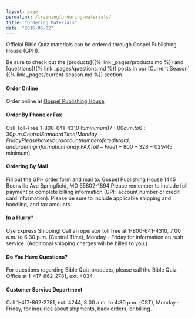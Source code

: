 ```yaml
---
layout: page
permalink: /training/ordering-materials/
title: "Ordering Materials"
date: "2016-05-02"
---
```


Official Bible Quiz materials can be ordered through Gospel Publishing House (GPH).

Be sure to check out the [products]({% link _pages/products.md %}) and [questions]({% link _pages/questions.md %}) posts in our [Current Season]({% link _pages/current-season.md %}) section.

#### Order Online

Order online at [Gospel Publishing House](http://gospelpublishing.com/store/startcat.cfm?cat=YMBIBQUIZ&mastercat=&path=YMBIBQUIZ.)

#### Order By Phone or Fax

Call Toll-Free 1-800-641-4310 ($5 minimum) 7:00 a.m. to 6:30 p.m. Central Standard Time / Monday - Friday Please have your account number of credit card, and ordering information handy. FAX Toll-Free 1-800-328-0294 ($5 minimum)

#### Ordering By Mail

Fill out the GPH order form and mail to: Gospel Publishing House 1445 Boonville Ave Springfield, MO 65802-1894 Please remember to include full payment or complete billing information (GPH account number or credit card information). Please be sure to include applicable shipping and handling, and tax amounts.

#### In a Hurry?

Use Express Shipping! Call an operator toll free at 1-800-641-4310, 7:00 a.m. to 6:30 p.m. (Central Time), Monday - Friday for information on rush service. (Additional shipping charges will be billed to you.)

#### Do You Have Questions?

For questions regarding Bible Quiz products, please call the Bible Quiz Office at 1-417-862-2781, ext. 4034.

#### Customer Service Department

Call 1-417-862-2781, ext. 4244, 8:00 a.m. to 4:30 p.m. (CST), Monday - Friday, for inquiries about shipments, back orders, or billing.
